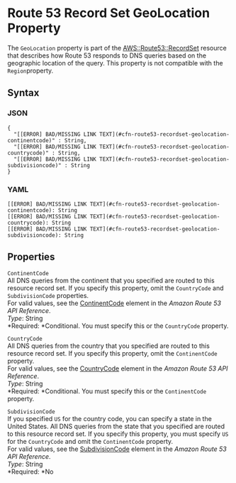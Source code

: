 # Route 53 Record Set GeoLocation Property<a name="aws-properties-route53-recordset-geolocation"></a>

The `GeoLocation` property is part of the [AWS::Route53::RecordSet](aws-properties-route53-recordset.md) resource that describes how Route 53 responds to DNS queries based on the geographic location of the query\. This property is not compatible with the `Region`property\.

## Syntax<a name="w3ab2c21c14e1441b5"></a>

### JSON<a name="aws-properties-route53-recordset-geolocation-syntax.json"></a>

```
{
  "[[ERROR] BAD/MISSING LINK TEXT](#cfn-route53-recordset-geolocation-continentcode)" : String,
  "[[ERROR] BAD/MISSING LINK TEXT](#cfn-route53-recordset-geolocation-countrycode)" : String,
  "[[ERROR] BAD/MISSING LINK TEXT](#cfn-route53-recordset-geolocation-subdivisioncode)" : String
}
```

### YAML<a name="aws-properties-route53-recordset-geolocation-syntax.yaml"></a>

```
[[ERROR] BAD/MISSING LINK TEXT](#cfn-route53-recordset-geolocation-continentcode): String
[[ERROR] BAD/MISSING LINK TEXT](#cfn-route53-recordset-geolocation-countrycode): String
[[ERROR] BAD/MISSING LINK TEXT](#cfn-route53-recordset-geolocation-subdivisioncode): String
```

## Properties<a name="w3ab2c21c14e1441b7"></a>

`ContinentCode`  
All DNS queries from the continent that you specified are routed to this resource record set\. If you specify this property, omit the `CountryCode` and `SubdivisionCode` properties\.  
For valid values, see the [ContinentCode](http://docs.aws.amazon.com/Route53/latest/APIReference/API_ChangeResourceRecordSets_Requests.html#change-rrsets-request-continent-code) element in the *Amazon Route 53 API Reference*\.  
*Type*: String  
*Required: *Conditional\. You must specify this or the `CountryCode` property\.

`CountryCode`  
All DNS queries from the country that you specified are routed to this resource record set\. If you specify this property, omit the `ContinentCode` property\.  
For valid values, see the [CountryCode](http://docs.aws.amazon.com/Route53/latest/APIReference/API_ChangeResourceRecordSets_Requests.html#change-rrsets-request-country-code) element in the *Amazon Route 53 API Reference*\.  
*Type*: String  
*Required: *Conditional\. You must specify this or the `ContinentCode` property\.

`SubdivisionCode`  
If you specified `US` for the country code, you can specify a state in the United States\. All DNS queries from the state that you specified are routed to this resource record set\. If you specify this property, you must specify `US` for the `CountryCode` and omit the `ContinentCode` property\.  
For valid values, see the [SubdivisionCode](http://docs.aws.amazon.com/Route53/latest/APIReference/API_ChangeResourceRecordSets_Requests.html#change-rrsets-request-subdivision-code) element in the *Amazon Route 53 API Reference*\.  
*Type*: String  
*Required: *No